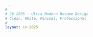 ```yaml
---
#
# CV 2025 - Ultra Modern Resume Design
# Clean, White, Minimal, Professional
#
layout: cv-2025
---
```

